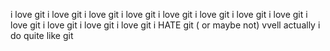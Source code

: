  i love git i love git i love git i love git i love git i love git i love git i love git i love git i love git i love git i love git
i HATE git ( or maybe not) vvell actually i do quite like git
